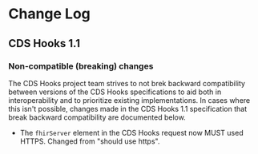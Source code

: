 # Change Log

## CDS Hooks 1.1
### Non-compatible (breaking) changes
The CDS Hooks project team strives to not brek backward compatibility between versions of the CDS Hooks specifications to aid both in interoperability 
and to prioritize existing implementations. In cases where this isn't possible, changes made in the CDS Hooks 1.1 specification that break backward compatibility are documented below. 

* The `fhirServer` element in the CDS Hooks request now MUST used HTTPS. Changed from "should use https".
